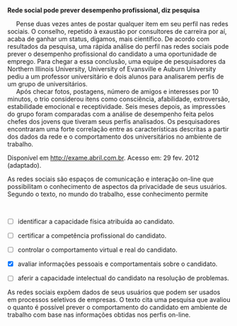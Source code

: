 

**Rede social pode prever desempenho profissional, diz pesquisa​**

     Pense duas vezes antes de postar qualquer item em seu perfil nas redes sociais. O conselho, repetido à exaustão por consultores de carreira por aí, acaba de ganhar um status, digamos, mais científico. De acordo com resultados da pesquisa, uma rápida análise do perfil nas redes sociais pode prever o desempenho profissional do candidato a uma oportunidade de emprego. Para chegar a essa conclusão, uma equipe de pesquisadores da Northern Illinois University, University of Evansville e Auburn University pediu a um professor universitário e dois alunos para analisarem perfis de um grupo de universitários.\
     Após checar fotos, postagens, número de amigos e interesses por 10 minutos, o trio considerou itens como consciência, afabilidade, extroversão, estabilidade emocional e receptividade. Seis meses depois, as impressões do grupo foram comparadas com a análise de desempenho feita pelos chefes dos jovens que tiveram seus perfis analisados. Os pesquisadores encontraram uma forte correlação entre as características descritas a partir dos dados da rede e o comportamento dos universitários no ambiente de trabalho.

Disponível em http://exame.abril.com.br. Acesso em: 29 fev. 2012 (adaptado).

As redes sociais são espaços de comunicação e interação on-line que possibilitam o conhecimento de aspectos da privacidade de seus usuários. Segundo o texto, no mundo do trabalho, esse conhecimento permite

 



- [ ] identificar a capacidade física atribuída ao candidato.
- [ ] certificar a competência profissional do candidato.
- [ ] controlar o comportamento virtual e real do candidato.
- [x] avaliar informações pessoais e comportamentais sobre o candidato.
- [ ] aferir a capacidade intelectual do candidato na resolução de problemas.


As redes sociais expõem dados de seus usuários que podem ser usados em processos seletivos de empresas. O texto cita uma pesquisa que avaliou o quanto é possível prever o comportamento do candidato em ambiente de trabalho com base nas informações obtidas nos perfis on-line.

        